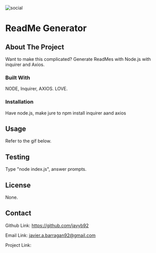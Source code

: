 
![social](https://img.shields.io/github/followers/javyb92?style=social)

# ReadMe Generator

## About The Project
Want to make this complicated? Generate ReadMes with Node.js with inquirer and Axios. 
    
### Built With
NODE, Inquirer, AXIOS. LOVE.

### Installation
Have node.js, make jure to npm install inquirer aand axios
    
## Usage
Refer to the gif below.

## Testing
Type "node index.js", answer prompts.
    
## License
None.

## Contact

Github Link: https://github.com/javyb92
    
Email Link: javier.a.barragan92@gmail.com
    
Project Link: 
    
   
   
